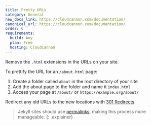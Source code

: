 ```yaml
---
title: Pretty URLs
category: General
new_docs_link: https://cloudcannon.com/documentation/
canonical_url: https://cloudcannon.com/documentation/
order: 6
requirements:
  build: Any
  plan: Free
  hosting: CloudCannon
---
```


Remove the `.html` extensions in the URLs on your site.

To prettify the URL for an `/about.html` page:

1. Create a folder called `about` in the root directory of your site
2. Add the about page to the folder and name it `index.html`
3. Access your page at `/about/` or `https://example.org/about/`

Redirect any old URLs to the new locations with [301 Redirects](/hosting/general/301-redirects/).

> Jekyll sites should use [permalinks](https://jekyllrb.com/docs/permalinks/), making this process more manageable.
{: .explainer}